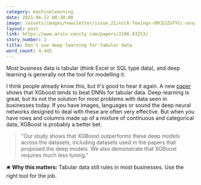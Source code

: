 ```yaml
---
category: machinelearning
date: 2021-06-22 08:30:00
image: /assets/images/newsletter/issue_21/nick-fewings-dRCQJZoTYCc-unsplash.jpeg
layout: post
link: https://www.arxiv-vanity.com/papers/2106.03253/
story_number: 1
title: Don't use deep learning for tabular data
word_count: 4,445
---
```


Most business data is tabular (think Excel or SQL type data), and deep learning is generally not the tool for modelling it.

I think people already know this, but it's good to hear it again. A new [paper](https://www.arxiv-vanity.com/papers/2106.03253/) shows that XGboost tends to beat DNNs for tabular data. Deep-learning is great, but its not the solution for most problems with data seen in businesses today. If you have images, languages or sound the deep neural networks designed to deal with these are often very effective. But when you have rows and columns made up of a mixture of continuous and categorical data, XGBoost is probably a better bet.

> "Our study shows that XGBoost outperforms these deep models across the datasets, including datasets used in the papers that proposed the deep models. We also demonstrate that XGBoost requires much less tuning."

🛎️ **Why this matters:** Tabular data still rules in most businesses. Use the right tool for the job.

